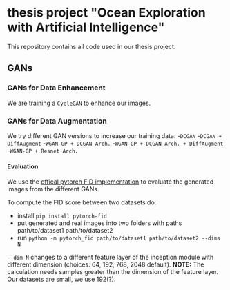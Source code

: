 # thesis project "Ocean Exploration with Artificial Intelligence"

This repository contains all code used in our thesis project.


## GANs 

### GANs for Data Enhancement

We are training a `CycleGAN` to enhance our images. 

### GANs for Data Augmentation
We try different GAN versions to increase our training data:
-`DCGAN`
-`DCGAN + DiffAugment`
-`WGAN-GP + DCGAN Arch.`
-`WGAN-GP + DCGAN Arch. + DiffAugment`
-`WGAN-GP + Resnet Arch.`

#### Evaluation
We use the [offical pytorch FID implementation](https://github.com/mseitzer/pytorch-fid) to evaluate the generated images from the different GANs.

To compute the FID score between two datasets do: 
- install `pip install pytorch-fid`
- put generated and real images into two folders with paths path/to/dataset1 path/to/dataset2
- run `python -m pytorch_fid path/to/dataset1 path/to/dataset2 --dims N`

`--dim N` changes to a different feature layer of the inception module with different dimension (choices: 64, 192, 768, 2048 default). **NOTE:** The calculation needs samples greater than the dimension of the feature layer. Our datasets are small, we use 192(?).




